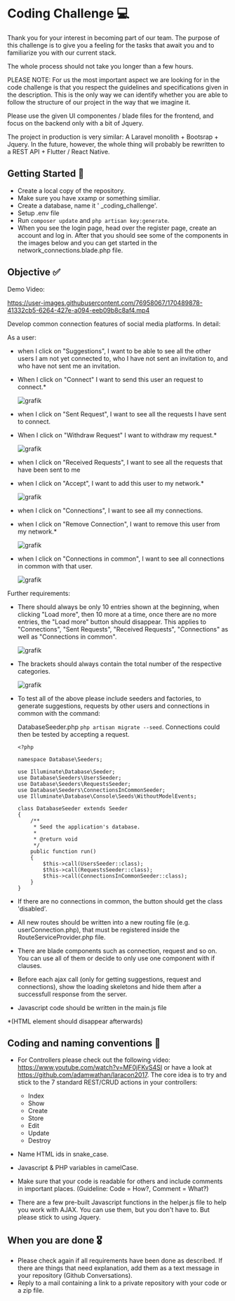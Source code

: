 # Coding Challenge 💻
 Thank you for your interest in becoming part of our team. The purpose of this challenge is to give you a feeling for the tasks that await you and to familiarize you with our current stack.

The whole process should not take you longer than a few hours.

PLEASE NOTE: For us the most important aspect we are looking for in the code challenge is that you respect the guidelines and specifications given in the description. This is the only way we can identify whether you are able to follow the structure of our project in the way that we imagine it.


Please use the given UI componentes / blade files for the frontend, and focus on the backend only with a bit of Jquery.

The project in production is very similar: A Laravel monolith + Bootsrap + Jquery. In the future, however, the whole thing will probably be rewritten to a REST API + Flutter / React Native.

## Getting Started 🏃

- Create a local copy of the repository.
- Make sure you have xxamp or something similiar.
- Create a database, name it ' _coding_challenge'.
- Setup .env file
- Run ```composer update``` and ``` php artisan key:generate ```.
- When you see the login page, head over the register page, create an account and log in. After that you should see some of the components in the images below and you can get started in the network_connections.blade.php file.
 
## Objective ✅

Demo Video:

https://user-images.githubusercontent.com/76958067/170489878-41332cb5-6264-427e-a094-eeb09b8c8af4.mp4

Develop common connection features of social media platforms. In detail: 

As a user:
- when I click on "Suggestions", I want to be able to see all the other users I am not yet connected to, who I have not sent an invitation to, and who have not sent me an invitation. 
- When I click on "Connect" I want to send this user an request to connect.*

    ![grafik](https://user-images.githubusercontent.com/76958067/170004194-4f0a4962-4759-491a-817b-8d18f8b71e12.png)


- when I click on "Sent Request", I want to see all the requests I have sent to connect.
- When I click on "Withdraw Request" I want to withdraw my request.*

    ![grafik](https://user-images.githubusercontent.com/76958067/170004103-5c8396a1-6897-4abd-8f41-e22ece4b4991.png)


- when I click on "Received Requests", I want to see all the requests that have been sent to me
- when I click on "Accept", I want to add this user to my network.*

    ![grafik](https://user-images.githubusercontent.com/76958067/170003922-9b4786f6-1da3-422a-aa15-14ff3f3f4e64.png)
    
- when I click on "Connections", I want to see all my connections.
- when I click on "Remove Connection", I want to remove this user from my network.*

    ![grafik](https://user-images.githubusercontent.com/76958067/170004446-9a2d2ba8-6d73-4cc2-9075-4795dcf94bea.png)

- when I click on "Connections in common", I want to see all connections in common with that user.  

    ![grafik](https://user-images.githubusercontent.com/76958067/170006264-c59dae03-3164-4198-9119-700a9c76f0cd.png)

Further requirements:

- There should always be only 10 entries shown at the beginning, when clicking "Load more", then 10 more at a time, once there are no more entries, the "Load more" button should disappear. This applies to "Connections", "Sent Requests", "Received Requests", "Connections" as well as "Connections in common".

    ![grafik](https://user-images.githubusercontent.com/76958067/170007175-f50b11c8-828f-443d-b76d-21b7330e0236.png)

- The brackets should always contain the total number of the respective categories.

    ![grafik](https://user-images.githubusercontent.com/76958067/170007652-8dc86360-9b06-46d0-bffd-c412e928ae88.png)
    
- To test all of the above please include seeders and factories, to generate suggestions, requests by other users and connections in common with the command:
       
    DatabaseSeeder.php
    ```php artisan migrate --seed```. Connections could then be tested by accepting a request.

    ```
    <?php

    namespace Database\Seeders;

    use Illuminate\Database\Seeder;
    use Database\Seeders\UsersSeeder;
    use Database\Seeders\RequestsSeeder;
    use Database\Seeders\ConnectionsInCommonSeeder;
    use Illuminate\Database\Console\Seeds\WithoutModelEvents;

    class DatabaseSeeder extends Seeder
    {
        /**
         * Seed the application's database.
         *
         * @return void 
         */
        public function run()
        {
            $this->call(UsersSeeder::class);
            $this->call(RequestsSeeder::class);
            $this->call(ConnectionsInCommonSeeder::class);
        }
    }    
    
    ```
 
- If there are no connections in common, the button should get the class 'disabled'.

- All new routes should be written into a new routing file (e.g. userConnection.php), that must be registered inside the RouteServiceProvider.php file.

- There are blade components such as connection, request and so on. You can use all of them or decide to only use one component with if clauses.

- Before each ajax call (only for getting suggestions, request and connections), show the loading skeletons and hide them after a successfull response from the server.

- Javascript code should be written in the main.js file

*(HTML element should disappear afterwards)

## Coding and naming conventions 🚨

- For Controllers please check out the following video: https://www.youtube.com/watch?v=MF0jFKvS4SI or have a look at https://github.com/adamwathan/laracon2017. The core idea is to try and stick to the 7 standard REST/CRUD actions in your controllers:
    - Index
    - Show
    - Create
    - Store
    - Edit
    - Update
    - Destroy

- Name HTML ids in snake_case.
- Javascript & PHP variables in camelCase.
- Make sure that your code is readable for others and include comments in important places. (Guideline: Code = How?, Comment = What?)

- There are a few pre-built Javascript functions in the helper.js file to help you work with AJAX. You can use them, but you don't have to. But please stick to using Jquery.

## When you are done 🎖️

- Please check again if all requirements have been done as described. If there are things that need explanation, add them as a text message in your repository (Github  Conversations).
- Reply to a mail containing a link to a private repository with your code or a zip file.
